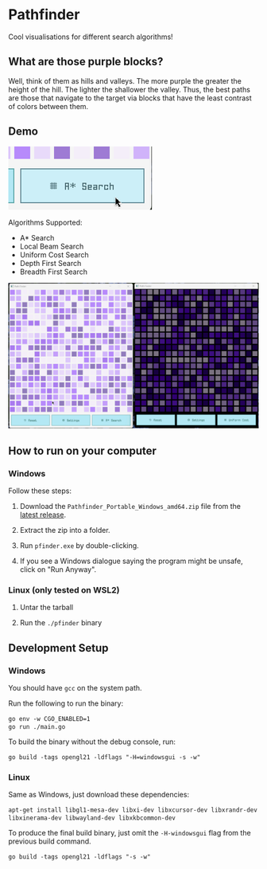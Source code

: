 # Pathfinder

Cool visualisations for different search algorithms!

## What are those purple blocks?

Well, think of them as hills and valleys. The more purple the greater the height of the hill. The lighter the shallower the valley. Thus, the best paths are those that navigate to the target via blocks that have the least contrast of colors between them.


## Demo

![](./screenshots/algorithms.gif)

Algorithms Supported:

- A* Search
- Local Beam Search
- Uniform Cost Search
- Depth First Search
- Breadth First Search



![](./screenshots/recording.gif)

## How to run on your computer

### Windows

Follow these steps:

1. Download the `Pathfinder_Portable_Windows_amd64.zip` file from the [latest release](https://github.com/amkhrjee/pathfinder/releases/latest).

2. Extract the zip into a folder.

3. Run `pfinder.exe` by double-clicking. 

4. If you see a Windows dialogue saying the program might be unsafe, click on "Run Anyway". 

### Linux (only tested on WSL2)

1. Untar the tarball

2. Run the `./pfinder` binary

## Development Setup

### Windows

You should have `gcc` on the system path.

Run the following to run the binary:

```
go env -w CGO_ENABLED=1
go run ./main.go
```
To build the binary without the debug console, run:

```
go build -tags opengl21 -ldflags "-H=windowsgui -s -w"
```

### Linux

Same as Windows, just download these dependencies:

```
apt-get install libgl1-mesa-dev libxi-dev libxcursor-dev libxrandr-dev libxinerama-dev libwayland-dev libxkbcommon-dev
```

To produce the final build binary, just omit the `-H-windowsgui` flag from the previous build command.

```
go build -tags opengl21 -ldflags "-s -w"
```